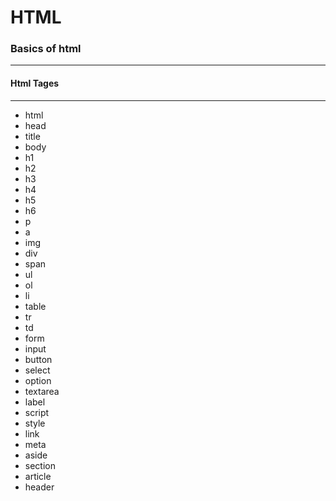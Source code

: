 # HTML
### Basics of html

---
#### Html Tages
---
- html
- head
- title
- body
- h1
- h2
- h3
- h4
- h5
- h6
- p
- a
- img
- div
- span
- ul
- ol
- li
- table
- tr
- td
- form
- input
- button
- select
- option
- textarea
- label
- script
- style
- link
- meta
- aside
- section
- article
- header
